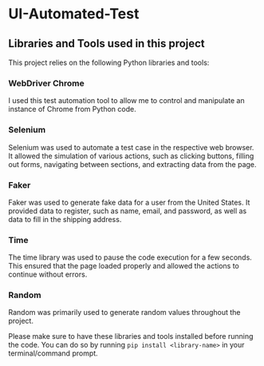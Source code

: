 # UI-Automated-Test

## Libraries and Tools used in this project

This project relies on the following Python libraries and tools:

### WebDriver Chrome
I used this test automation tool to allow me to control and manipulate an instance of Chrome from Python code.

### Selenium
Selenium was used to automate a test case in the respective web browser. It allowed the simulation of various actions, such as clicking buttons, filling out forms, navigating between sections, and extracting data from the page.

### Faker
Faker was used to generate fake data for a user from the United States. It provided data to register, such as name, email, and password, as well as data to fill in the shipping address.

### Time
The time library was used to pause the code execution for a few seconds. This ensured that the page loaded properly and allowed the actions to continue without errors.

### Random
Random was primarily used to generate random values throughout the project.

Please make sure to have these libraries and tools installed before running the code. You can do so by running `pip install <library-name>` in your terminal/command prompt.
